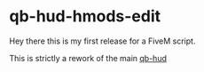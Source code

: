 # qb-hud-hmods-edit
Hey there this is my first release for a FiveM script.

This is strictly a rework of the main [qb-hud](https://github.com/qbcore-framework/qb-hud)
